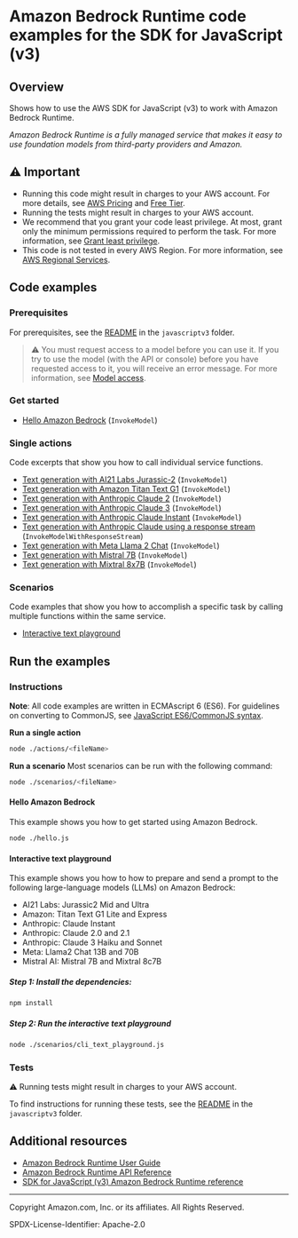 # Amazon Bedrock Runtime code examples for the SDK for JavaScript (v3)

## Overview

Shows how to use the AWS SDK for JavaScript (v3) to work with Amazon Bedrock Runtime.

<!--custom.overview.start-->
<!--custom.overview.end-->

_Amazon Bedrock Runtime is a fully managed service that makes it easy to use foundation models from third-party providers and Amazon._

## ⚠ Important

* Running this code might result in charges to your AWS account. For more details, see [AWS Pricing](https://aws.amazon.com/pricing/) and [Free Tier](https://aws.amazon.com/free/).
* Running the tests might result in charges to your AWS account.
* We recommend that you grant your code least privilege. At most, grant only the minimum permissions required to perform the task. For more information, see [Grant least privilege](https://docs.aws.amazon.com/IAM/latest/UserGuide/best-practices.html#grant-least-privilege).
* This code is not tested in every AWS Region. For more information, see [AWS Regional Services](https://aws.amazon.com/about-aws/global-infrastructure/regional-product-services).

<!--custom.important.start-->
<!--custom.important.end-->

## Code examples

### Prerequisites

For prerequisites, see the [README](../../README.md#Prerequisites) in the `javascriptv3` folder.


<!--custom.prerequisites.start-->

> ⚠ You must request access to a model before you can use it. If you try to use the model (with the API or console) before you have requested access to it, you will receive an error message. For more information, see [Model access](https://docs.aws.amazon.com/bedrock/latest/userguide/model-access.html).

<!--custom.prerequisites.end-->

### Get started

- [Hello Amazon Bedrock](hello.js) (`InvokeModel`)


### Single actions

Code excerpts that show you how to call individual service functions.

- [Text generation with AI21 Labs Jurassic-2](models/ai21_labs_jurassic2/jurassic2.js) (`InvokeModel`)
- [Text generation with Amazon Titan Text G1](models/amazon_titan/titan_text.js) (`InvokeModel`)
- [Text generation with Anthropic Claude 2](models/anthropic_claude/claude_2.js) (`InvokeModel`)
- [Text generation with Anthropic Claude 3](models/ai21_labs_jurassic2/jurassic2.js) (`InvokeModel`)
- [Text generation with Anthropic Claude Instant](models/anthropic_claude/claude_instant_1.js) (`InvokeModel`)
- [Text generation with Anthropic Claude using a response stream](models/anthropic_claude/claude_3.js) (`InvokeModelWithResponseStream`)
- [Text generation with Meta Llama 2 Chat](models/meta_llama2/llama2_chat.js) (`InvokeModel`)
- [Text generation with Mistral 7B](models/mistral_ai/mistral_7b.js) (`InvokeModel`)
- [Text generation with Mixtral 8x7B](models/mistral_ai/mixtral_8x7b.js) (`InvokeModel`)

### Scenarios

Code examples that show you how to accomplish a specific task by calling multiple
functions within the same service.

- [Interactive text playground](scenarios/cli_text_playground.js)


<!--custom.examples.start-->
<!--custom.examples.end-->

## Run the examples

### Instructions

**Note**: All code examples are written in ECMAscript 6 (ES6). For guidelines on converting to CommonJS, see
[JavaScript ES6/CommonJS syntax](https://docs.aws.amazon.com/sdk-for-javascript/v3/developer-guide/sdk-examples-javascript-syntax.html).

**Run a single action**

```bash
node ./actions/<fileName>
```

**Run a scenario**
Most scenarios can be run with the following command:
```bash
node ./scenarios/<fileName>
```

<!--custom.instructions.start-->
<!--custom.instructions.end-->

#### Hello Amazon Bedrock

This example shows you how to get started using Amazon Bedrock.

```bash
node ./hello.js
```


#### Interactive text playground

This example shows you how to how to prepare and send a prompt to the following large-language models (LLMs) on Amazon Bedrock:

- AI21 Labs: Jurassic2 Mid and Ultra
- Amazon: Titan Text G1 Lite and Express
- Anthropic: Claude Instant
- Anthropic: Claude 2.0 and 2.1
- Anthropic: Claude 3 Haiku and Sonnet
- Meta: Llama2 Chat 13B and 70B
- Mistral AI: Mistral 7B and Mixtral 8c7B

<!--custom.scenario_prereqs.bedrock-runtime_Scenario_CliTextPlayground.start-->
##### Step 1: Install the dependencies:
```bash
npm install
```
<!--custom.scenario_prereqs.bedrock-runtime_Scenario_CliTextPlayground.end-->


<!--custom.scenarios.bedrock-runtime_Scenario_CliTextPlayground.start-->
##### Step 2: Run the interactive text playground
```bash
node ./scenarios/cli_text_playground.js
```
<!--custom.scenarios.bedrock-runtime_Scenario_CliTextPlayground.end-->

### Tests

⚠ Running tests might result in charges to your AWS account.


To find instructions for running these tests, see the [README](../../README.md#Tests)
in the `javascriptv3` folder.



<!--custom.tests.start-->
<!--custom.tests.end-->

## Additional resources

- [Amazon Bedrock Runtime User Guide](https://docs.aws.amazon.com/bedrock/latest/userguide/what-is-bedrock.html)
- [Amazon Bedrock Runtime API Reference](https://docs.aws.amazon.com/bedrock/latest/APIReference/welcome.html)
- [SDK for JavaScript (v3) Amazon Bedrock Runtime reference](https://docs.aws.amazon.com/AWSJavaScriptSDK/v3/latest/client/bedrock-runtime)

<!--custom.resources.start-->
<!--custom.resources.end-->

---

Copyright Amazon.com, Inc. or its affiliates. All Rights Reserved.

SPDX-License-Identifier: Apache-2.0